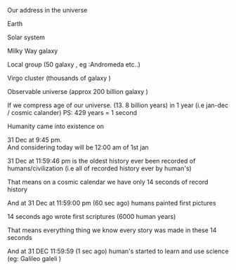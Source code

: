 

Our address in the universe

Earth

Solar system 

Milky Way galaxy 

Local group (50 galaxy , eg :Andromeda etc..)

Virgo cluster (thousands of galaxy )

Observable universe (approx 200 billion galaxy )




If we compress age of our universe.    (13. 8 billion years) in
1 year (i.e jan-dec / cosmic calander)
PS: 429 years = 1 second 

Humanity came into existence on 

31 Dec  at 9:45 pm.    
And considering today will be 12:00 am of 1st jan


31 Dec at 11:59:46 pm is the oldest history ever been recorded of humans/civilization (i.e all of recorded history ever by human's)

That means on a cosmic calendar we have only 14 seconds of record history 

And at 31 Dec at 11:59:00 pm (60 sec ago) humans painted first pictures 

14 seconds ago wrote first scriptures (6000 human years)

That means everything thing we know every story was made in these 14 seconds 

And at 31 DEC 11:59:59 (1 sec ago) human's started to learn and use science (eg: Galileo galeli )






